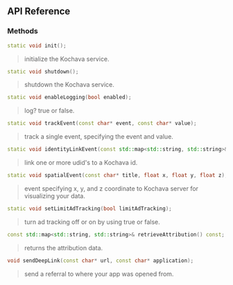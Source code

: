 ## API Reference

### Methods
```cpp
static void init();
```
> initialize the Kochava service.

```cpp
static void shutdown();
```
> shutdown the Kochava service.

```cpp
static void enableLogging(bool enabled);
```
> log? true or false.

```cpp
static void trackEvent(const char* event, const char* value);
```
> track a single event, specifying the event and value.

```cpp
static void identityLinkEvent(const std::map<std::string, std::string>& data);
```
> link one or more udid's to a Kochava id.

```cpp
static void spatialEvent(const char* title, float x, float y, float z);
```
> event specifying x, y, and z coordinate to Kochava server for visualizing your data.

```cpp
static void setLimitAdTracking(bool limitAdTracking);
```
> turn ad tracking off or on by using true or false.

```cpp
const std::map<std::string, std::string>& retrieveAttribution() const;
```
> returns the attribution data.

```cpp
void sendDeepLink(const char* url, const char* application);
```
> send a referral to where your app was opened from.
